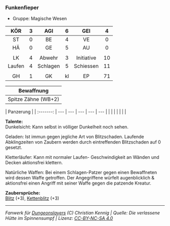 ### Funkenfieper

- Gruppe: Magische Wesen

|  KÖR   |  3  |   AGI    |  6  |    GEI     |  4  |
| :----: | :-: | :------: | :-: | :--------: | :-: |
|   ST   |  0  |    BE    |  4  |     VE     |  0  |
|   HÄ   |  0  |    GE    |  5  |     AU     |  0  |
|        |     |          |     |            |     |
|   LK   |  4  |  Abwehr  |  3  | Initiative | 10  |
| Laufen |  4  | Schlagen |  5  | Schiessen  | 11  |
|        |     |          |     |            |     |
|   GH   |  1  |    GK    | kl  |     EP     | 71  |

|     Bewaffnung      |
| :-----------------: |
| Spitze Zähne (WB+2) |

| Panzerung |
| :-------: | --- | --- | --- | --- | --- |
|           |     |     |     |     |     |

**Talente:**  
Dunkelsicht: Kann selbst in völliger Dunkelheit noch sehen.

Geladen: Ist immun gegen jegliche Art von Blitzschaden. Laufende Abklingzeiten von Zaubern werden durch eintreffenden Blitzschaden auf 0 gesetzt.

Kletterläufer: Kann mit normaler Laufen- Geschwindigkeit an Wänden und Decken aktionsfrei klettern.

Natürliche Waffen: Bei einem Schlagen-Patzer gegen einen Bewaffneten wird dessen Waffe getroffen. Der Angegriffene würfelt augenblicklich & aktionsfrei einen Angriff mit seiner Waffe gegen die patzende Kreatur.

**Zaubersprüche:**  
[Blitz](/grw/zauber/blitz.md) (+3), [Kettenblitz](/grw/zauber/kettenblitz.md) (+3)

---

_Fanwerk für [Dungeonslayers](https://www.dungeonslayers.net/) (C) Christian Kennig | Quelle: Die verlassene Hütte im Spinnensumpf | Lizenz: [CC-BY-NC-SA 4.0](https://creativecommons.org/licenses/by-nc-sa/4.0/deed.de)_
